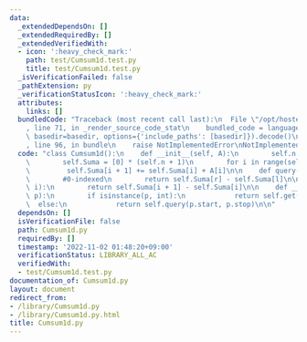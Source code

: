 ```yaml
---
data:
  _extendedDependsOn: []
  _extendedRequiredBy: []
  _extendedVerifiedWith:
  - icon: ':heavy_check_mark:'
    path: test/Cumsum1d.test.py
    title: test/Cumsum1d.test.py
  _isVerificationFailed: false
  _pathExtension: py
  _verificationStatusIcon: ':heavy_check_mark:'
  attributes:
    links: []
  bundledCode: "Traceback (most recent call last):\n  File \"/opt/hostedtoolcache/Python/3.10.8/x64/lib/python3.10/site-packages/onlinejudge_verify/documentation/build.py\"\
    , line 71, in _render_source_code_stat\n    bundled_code = language.bundle(stat.path,\
    \ basedir=basedir, options={'include_paths': [basedir]}).decode()\n  File \"/opt/hostedtoolcache/Python/3.10.8/x64/lib/python3.10/site-packages/onlinejudge_verify/languages/python.py\"\
    , line 96, in bundle\n    raise NotImplementedError\nNotImplementedError\n"
  code: "class Cumsum1d():\n    def __init__(self, A):\n        self.n = len(A)\n\
    \        self.Suma = [0] * (self.n + 1)\n        for i in range(self.n):\n   \
    \         self.Suma[i + 1] += self.Suma[i] + A[i]\n\n    def query(self, l, r):\n\
    \        #0-indexed\n        return self.Suma[r] - self.Suma[l]\n\n    def get(self,\
    \ i):\n        return self.Suma[i + 1] - self.Suma[i]\n\n    def __getitem__(self,\
    \ p):\n        if isinstance(p, int):\n            return self.get(p)\n      \
    \  else:\n            return self.query(p.start, p.stop)\n\n"
  dependsOn: []
  isVerificationFile: false
  path: Cumsum1d.py
  requiredBy: []
  timestamp: '2022-11-02 01:48:20+09:00'
  verificationStatus: LIBRARY_ALL_AC
  verifiedWith:
  - test/Cumsum1d.test.py
documentation_of: Cumsum1d.py
layout: document
redirect_from:
- /library/Cumsum1d.py
- /library/Cumsum1d.py.html
title: Cumsum1d.py
---
```

